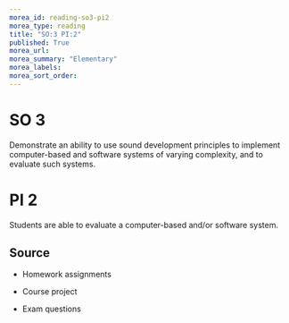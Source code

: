 ```yaml
---
morea_id: reading-so3-pi2
morea_type: reading
title: "SO:3 PI:2"
published: True
morea_url:
morea_summary: "Elementary"
morea_labels:
morea_sort_order:
---
```


# SO 3

Demonstrate an ability to use sound development principles to implement computer-based and software systems of varying complexity, and to evaluate such systems.

# PI 2

Students are able to evaluate a computer-based and/or software system.

## Source

* Homework assignments

* Course project

* Exam questions

